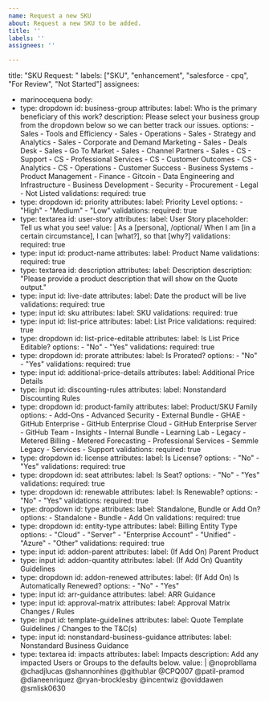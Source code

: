 ```yaml
---
name: Request a new SKU
about: Request a new SKU to be added.
title: ''
labels: ''
assignees: ''

---
```


title: "SKU Request: "
labels: ["SKU", "enhancement", "salesforce - cpq", "For Review", "Not Started"]
assignees: 
  - marinocequena
body:
  - type: dropdown
    id: business-group
    attributes:
      label: Who is the primary beneficiary of this work?
      description: Please select your business group from the dropdown below so we can better track our issues. 
      options: 
        - Sales - Tools and Efficiency 
        - Sales - Operations
        - Sales - Strategy and Analytics
        - Sales - Corporate and Demand Marketing
        - Sales - Deals Desk
        - Sales - Go To Market
        - Sales - Channel Partners
        - Sales
        - CS - Support
        - CS - Professional Services
        - CS - Customer Outcomes
        - CS - Analytics
        - CS - Operations
        - Customer Success
        - Business Systems
        - Product Management
        - Finance
        - Gitcoin
        - Data Engineering and Infrastructure
        - Business Development
        - Security
        - Procurement
        - Legal 
        - Not Listed
    validations: 
      required: true
  - type: dropdown
    id: priority
    attributes:
      label: Priority Level
      options:
        - "High"
        - "Medium"
        - "Low"
    validations:
      required: true
  - type: textarea
    id: user-story
    attributes:
      label: User Story
      placeholder: Tell us what you see!
      value: |
        As a [persona],
        /optional/ When I am [in a certain circumstance],
        I can [what?],
        so that [why?]
    validations:
      required: true
  - type: input
    id: product-name
    attributes:
      label: Product Name
    validations:
      required: true
  - type: textarea
    id: description
    attributes:
      label: Description
      description: "Please provide a product description that will show on the Quote output."
  - type: input
    id: live-date
    attributes:
      label: Date the product will be live
    validations:
      required: true
  - type: input
    id: sku
    attributes:
      label: SKU
    validations:
      required: true
  - type: input
    id: list-price
    attributes:
      label: List Price
    validations:
      required: true
  - type: dropdown
    id: list-price-editable
    attributes:
      label: Is List Price Editable?
      options:
        - "No"
        - "Yes"
    validations:
      required: true
  - type: dropdown
    id: prorate
    attributes:
      label: Is Prorated?
      options:
        - "No"
        - "Yes"
    validations:
      required: true
  - type: input
    id: additional-price-details
    attributes:
      label: Additional Price Details
  - type: input
    id: discounting-rules
    attributes:
      label: Nonstandard Discounting Rules
  - type: dropdown
    id: product-family
    attributes:
      label: Product/SKU Family
      options:
        - Add-Ons
        - Advanced Security
        - External Bundle
        - GHAE
        - GitHub Enterprise
        - GitHub Enterprise Cloud
        - GitHub Enterprise Server
        - GitHub Team
        - Insights
        - Internal Bundle
        - Learning Lab
        - Legacy
        - Metered Billing
        - Metered Forecasting
        - Professional Services
        - Semmle Legacy
        - Services
        - Support
    validations:
      required: true
  - type: dropdown
    id: license
    attributes:
      label: Is License?
      options:
        - "No"
        - "Yes"
    validations:
      required: true
  - type: dropdown
    id: seat
    attributes:
      label: Is Seat?
      options:
        - "No"
        - "Yes"
    validations:
      required: true
  - type: dropdown
    id: renewable
    attributes:
      label: Is Renewable?
      options:
        - "No"
        - "Yes"
    validations:
      required: true
  - type: dropdown
    id: type
    attributes:
      label: Standalone, Bundle or Add On? 
      options:
        - Standalone
        - Bundle
        - Add On
    validations:
      required: true
  - type: dropdown
    id: entity-type
    attributes:
      label: Billing Entity Type
      options:
        - "Cloud"
        - "Server"
        - "Enterprise Account" 
        - "Unified"
        - "Azure"
        - "Other"
    validations:
      required: true
  - type: input
    id: addon-parent
    attributes:
      label: (If Add On) Parent Product
  - type: input
    id: addon-quantity
    attributes:
      label: (If Add On) Quantity Guidelines
  - type: dropdown
    id: addon-renewed
    attributes:
      label: (If Add On) Is Automatically Renewed?
      options:
        - "No"
        - "Yes"
  - type: input
    id: arr-guidance
    attributes:
      label: ARR Guidance
  - type: input
    id: approval-matrix
    attributes:
      label: Approval Matrix Changes / Rules
  - type: input
    id: template-guidelines
    attributes:
      label: Quote Template Guidelines / Changes to the T&C(s)
  - type: input
    id: nonstandard-business-guidance
    attributes:
      label: Nonstandard Business Guidance
  - type: textarea
    id: impacts
    attributes:
      label: Impacts
      description: Add any impacted Users or Groups to the defaults below. 
      value: |
        @noprobllama @chadjlucas @shannonhines @github\ar @CPQ007 @patil-pramod @dianeenriquez @ryan-brocklesby @incentwiz @oviddawen @smlisk0630
